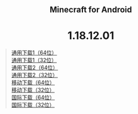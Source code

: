 ## <center>Minecraft for Android</center>

# <center>1.18.12.01</center>

>[通用下载1（64位）](https://download1.fuibafuyu.top/d/123/Program/Android/Minecraft/Minecraft_1.18.12.01_arm64-v8a.apk "nya~")<br>
>[通用下载1（32位）](https://download1.fuibafuyu.top/d/123/Program/Android/Minecraft/Minecraft_1.18.12.01_armeabi-v7a.apk "nya~")<br>
>[通用下载2（64位）](https://download.fuibafuyu.top/Ali/Program/Android/Minecraft/Minecraft_1.18.12.01_arm64-v8a.apk "nya~")<br>
>[通用下载2（32位）](https://download.fuibafuyu.top/Ali/Program/Android/Minecraft/Minecraft_1.18.12.01_armeabi-v7a.apk "nya~")<br>
>[移动下载（64位）](https://download1.fuibafuyu.top/d/139/Program/Android/Minecraft/Minecraft_1.18.12.01_arm64-v8a.apk "nya~")<br>
>[移动下载（32位）](https://download1.fuibafuyu.top/d/139/Program/Android/Minecraft/Minecraft_1.18.12.01_armeabi-v7a.apk "nya~")<br>
>[国际下载（64位）](https://download.fuibafuyu.top/OD/Program/Android/Minecraft/Minecraft_1.18.12.01_arm64-v8a.apk "nya~")<br>
>[国际下载（32位）](https://download.fuibafuyu.top/OD/Program/Android/Minecraft/Minecraft_1.18.12.01_armeabi-v7a.apk "nya~")
